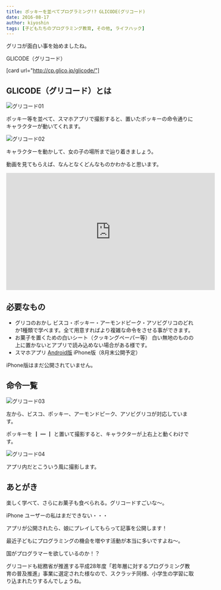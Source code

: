 ```yaml
---
title: ポッキーを並べてプログラミング!? GLICODE(グリコード)
date: 2016-08-17
author: kiyoshin
tags: [子どもたちのプログラミング教育, その他, ライフハック]
---
```


グリコが面白い事を始めましたね。

GLICODE（グリコード）

[card url="http://cp.glico.jp/glicode/"]

<h2>GLICODE（グリコード）とは</h2>

<img src="images/glicode-programming-1.png" alt="グリコード01"/>

ポッキー等を並べて、スマホアプリで撮影すると、置いたポッキーの命令通りにキャラクターが動いてくれます。

<img src="images/glicode-programming-2.png" alt="グリコード02">

キャラクターを動かして、女の子の場所まで辿り着きましょう。

動画を見てもらえば、なんとなくどんなものかわかると思います。

<iframe width="560" height="315" src="https://www.youtube.com/embed/LhWkR0nUd1A" frameborder="0" allowfullscreen></iframe>

<h2>必要なもの</h2>

<ul>
<li>グリコのおかし
ビスコ・ポッキー・アーモンドピーク・アソビグリコのどれか1種類で学べます。全て用意すればより複雑な命令をさせる事ができます。</li>
<li>お菓子を置くための白いシート（クッキングペーパー等）
白い無地のものの上に置かないとアプリで読み込めない場合がある様です。</li>
<li>スマホアプリ
<a href="https://play.google.com/store/apps/details?id=jp.glico.cp.GLICODE">Android版</a>
iPhone版（8月末公開予定）</li>
</ul>

iPhone版はまだ公開されていません。

<h2>命令一覧</h2>

<img src="images/glicode-programming-3.png" alt="グリコード03">

左から、ビスコ、ポッキー、アーモンドピーク、アソビグリコが対応しています。

ポッキーを ┃ ━ ┃ と置いて撮影すると、キャラクターが上右上と動くわけです。

<img src="images/glicode-programming-4.png" alt="グリコード04">

アプリ内だとこういう風に撮影します。

<h2>あとがき</h2>

楽しく学べて、さらにお菓子も食べられる。グリコードすごいな～。

iPhone ユーザーの私はまだできない・・・

アプリが公開されたら、娘にプレイしてもらって記事を公開します！

最近子どもにプログラミングの機会を増やす活動が本当に多いですよね～。

国がプログラマーを欲しているのか！？

グリコードも総務省が推進する平成28年度「若年層に対するプログラミング教育の普及推進」事業に選定された様なので、スクラッチ同様、小学生の学習に取り込まれたりするんでしょうね。